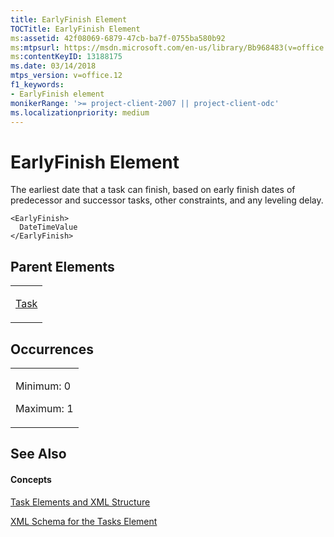 ```yaml
---
title: EarlyFinish Element
TOCTitle: EarlyFinish Element
ms:assetid: 42f08069-6879-47cb-ba7f-0755ba580b92
ms:mtpsurl: https://msdn.microsoft.com/en-us/library/Bb968483(v=office.12)
ms:contentKeyID: 13188175
ms.date: 03/14/2018
mtps_version: v=office.12
f1_keywords:
- EarlyFinish element
monikerRange: '>= project-client-2007 || project-client-odc'
ms.localizationpriority: medium
---
```


# EarlyFinish Element




The earliest date that a task can finish, based on early finish dates of predecessor and successor tasks, other constraints, and any leveling delay.

    <EarlyFinish>
      DateTimeValue
    </EarlyFinish>

## Parent Elements

<table>
<colgroup>
<col style="width: 100%" />
</colgroup>
<tbody>
<tr class="odd">
<td><p><a href="task-element.md">Task</a></p></td>
</tr>
</tbody>
</table>

## Occurrences

<table>
<colgroup>
<col style="width: 100%" />
</colgroup>
<tbody>
<tr class="odd">
<td><p>Minimum: 0</p>
<p>Maximum: 1</p></td>
</tr>
</tbody>
</table>

## See Also

#### Concepts

[Task Elements and XML Structure](task-elements-and-xml-structure.md)

[XML Schema for the Tasks Element](xml-schema-for-the-tasks-element.md)

